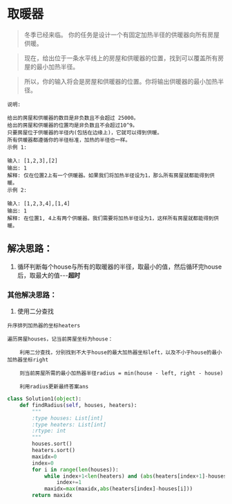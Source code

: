 # 取暖器
> 冬季已经来临。 你的任务是设计一个有固定加热半径的供暖器向所有房屋供暖。

> 现在，给出位于一条水平线上的房屋和供暖器的位置，找到可以覆盖所有房屋的最小加热半径。

> 所以，你的输入将会是房屋和供暖器的位置。你将输出供暖器的最小加热半径。

```
说明:

给出的房屋和供暖器的数目是非负数且不会超过 25000。
给出的房屋和供暖器的位置均是非负数且不会超过10^9。
只要房屋位于供暖器的半径内(包括在边缘上)，它就可以得到供暖。
所有供暖器都遵循你的半径标准，加热的半径也一样。
示例 1:

输入: [1,2,3],[2]
输出: 1
解释: 仅在位置2上有一个供暖器。如果我们将加热半径设为1，那么所有房屋就都能得到供暖。
示例 2:

输入: [1,2,3,4],[1,4]
输出: 1
解释: 在位置1, 4上有两个供暖器。我们需要将加热半径设为1，这样所有房屋就都能得到供暖。
```


## 解决思路：
1. 循环判断每个house与所有的取暖器的半径，取最小的值，然后循环完house后，取最大的值---**超时**


### 其他解决思路：
1. 使用二分查找
```
升序排列加热器的坐标heaters

遍历房屋houses，记当前房屋坐标为house：

    利用二分查找，分别找到不大于house的最大加热器坐标left，以及不小于house的最小加热器坐标right

    则当前房屋所需的最小加热器半径radius = min(house - left, right - house)

    利用radius更新最终答案ans
```

```python
class Solution1(object):
    def findRadius(self, houses, heaters):
        """
        :type houses: List[int]
        :type heaters: List[int]
        :rtype: int
        """
        houses.sort()
        heaters.sort()
        maxidx=0
        index=0
        for i in range(len(houses)):
            while index+1<len(heaters) and (abs(heaters[index+1]-houses[i])<=abs(heaters[index]-houses[i])):
                index+=1
            maxidx=max(maxidx,abs(heaters[index]-houses[i]))
        return maxidx
```
